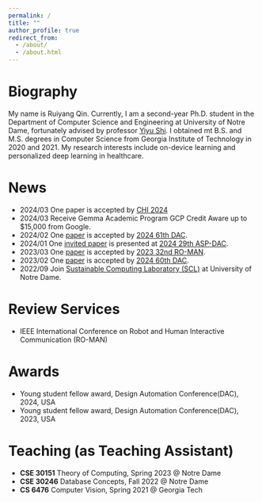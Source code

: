 ```yaml
---
permalink: /
title: ""
author_profile: true
redirect_from: 
  - /about/
  - /about.html
---
```




Biography
======
My name is Ruiyang Qin. Currently, I am a second-year Ph.D. student in the Department of Computer Science and Engineering at University of Notre Dame, fortunately advised by professor [Yiyu Shi](https://www3.nd.edu/~scl/index.html#director). I obtained mt B.S. and M.S. degrees in Computer Science from Georgia Institute of Technology in 2020 and 2021. My research interests include on-device learning and personalized deep learning in healthcare.


News
======
- 2024/03 One paper is accepted by [CHI 2024](https://www.hcilab.org/physiochi24/cfp/)
- 2024/03 Receive Gemma Academic Program GCP Credit Aware up to $15,000 from Google. 
- 2024/02 One [paper](https://arxiv.org/pdf/2311.12275.pdf) is accepted by [2024 61th DAC](https://www.dac.com/Conference/2024-Call-for-Contributions). 
- 2024/01 One [invited paper](https://arxiv.org/pdf/2402.06696.pdf) is presented at [2024 29th ASP-DAC](https://www.aspdac.com/aspdac/committee/oc2024/). 
- 2023/03 One [paper](https://ieeexplore.ieee.org/abstract/document/10309342) is accepted by [2023 32nd RO-MAN](https://ro-man2023.org/main).
- 2023/02 One [paper](https://ieeexplore.ieee.org/iel7/10247654/10247655/10247923.pdf) is accepted by [2024 60th DAC](https://www.dac.com/About/Conference-Archive/60th-DAC-2023). 
- 2022/09 Join [Sustainable Computing Laboratory (SCL)](https://www3.nd.edu/~scl/index.html) at University of Notre Dame.

Review Services
======
- IEEE International Conference on Robot and Human Interactive Communication (RO-MAN)

Awards
======
- Young student fellow award, Design Automation Conference(DAC), 2024, USA
- Young student fellow award, Design Automation Conference(DAC), 2023, USA

Teaching (as Teaching Assistant)
======
- **CSE 30151** Theory of Computing, Spring 2023 @ Notre Dame
- **CSE 30246** Database Concepts, Fall 2022 @ Notre Dame
- **CS 6476** Computer Vision, Spring 2021 @ Georgia Tech
